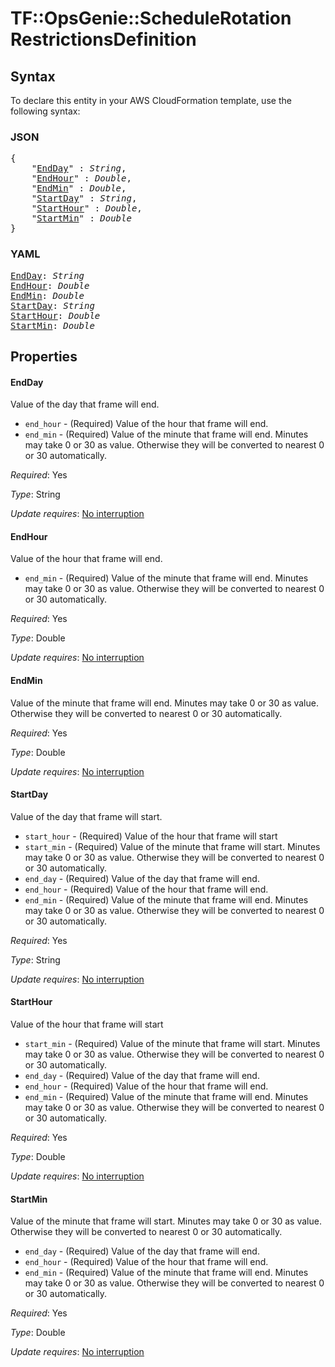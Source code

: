 # TF::OpsGenie::ScheduleRotation RestrictionsDefinition

## Syntax

To declare this entity in your AWS CloudFormation template, use the following syntax:

### JSON

<pre>
{
    "<a href="#endday" title="EndDay">EndDay</a>" : <i>String</i>,
    "<a href="#endhour" title="EndHour">EndHour</a>" : <i>Double</i>,
    "<a href="#endmin" title="EndMin">EndMin</a>" : <i>Double</i>,
    "<a href="#startday" title="StartDay">StartDay</a>" : <i>String</i>,
    "<a href="#starthour" title="StartHour">StartHour</a>" : <i>Double</i>,
    "<a href="#startmin" title="StartMin">StartMin</a>" : <i>Double</i>
}
</pre>

### YAML

<pre>
<a href="#endday" title="EndDay">EndDay</a>: <i>String</i>
<a href="#endhour" title="EndHour">EndHour</a>: <i>Double</i>
<a href="#endmin" title="EndMin">EndMin</a>: <i>Double</i>
<a href="#startday" title="StartDay">StartDay</a>: <i>String</i>
<a href="#starthour" title="StartHour">StartHour</a>: <i>Double</i>
<a href="#startmin" title="StartMin">StartMin</a>: <i>Double</i>
</pre>

## Properties

#### EndDay

Value of the day that frame will end.
* `end_hour` - (Required) Value of the hour that frame will end.
* `end_min` - (Required) Value of the minute that frame will end. Minutes may take 0 or 30 as value. Otherwise they will be converted to nearest 0 or 30 automatically.

_Required_: Yes

_Type_: String

_Update requires_: [No interruption](https://docs.aws.amazon.com/AWSCloudFormation/latest/UserGuide/using-cfn-updating-stacks-update-behaviors.html#update-no-interrupt)

#### EndHour

Value of the hour that frame will end.
* `end_min` - (Required) Value of the minute that frame will end. Minutes may take 0 or 30 as value. Otherwise they will be converted to nearest 0 or 30 automatically.

_Required_: Yes

_Type_: Double

_Update requires_: [No interruption](https://docs.aws.amazon.com/AWSCloudFormation/latest/UserGuide/using-cfn-updating-stacks-update-behaviors.html#update-no-interrupt)

#### EndMin

Value of the minute that frame will end. Minutes may take 0 or 30 as value. Otherwise they will be converted to nearest 0 or 30 automatically.

_Required_: Yes

_Type_: Double

_Update requires_: [No interruption](https://docs.aws.amazon.com/AWSCloudFormation/latest/UserGuide/using-cfn-updating-stacks-update-behaviors.html#update-no-interrupt)

#### StartDay

Value of the day that frame will start.
* `start_hour` - (Required) Value of the hour that frame will start
* `start_min` - (Required) Value of the minute that frame will start. Minutes may take 0 or 30 as value. Otherwise they will be converted to nearest 0 or 30 automatically.
* `end_day` - (Required) Value of the day that frame will end.
* `end_hour` - (Required) Value of the hour that frame will end.
* `end_min` - (Required) Value of the minute that frame will end. Minutes may take 0 or 30 as value. Otherwise they will be converted to nearest 0 or 30 automatically.

_Required_: Yes

_Type_: String

_Update requires_: [No interruption](https://docs.aws.amazon.com/AWSCloudFormation/latest/UserGuide/using-cfn-updating-stacks-update-behaviors.html#update-no-interrupt)

#### StartHour

Value of the hour that frame will start
* `start_min` - (Required) Value of the minute that frame will start. Minutes may take 0 or 30 as value. Otherwise they will be converted to nearest 0 or 30 automatically.
* `end_day` - (Required) Value of the day that frame will end.
* `end_hour` - (Required) Value of the hour that frame will end.
* `end_min` - (Required) Value of the minute that frame will end. Minutes may take 0 or 30 as value. Otherwise they will be converted to nearest 0 or 30 automatically.

_Required_: Yes

_Type_: Double

_Update requires_: [No interruption](https://docs.aws.amazon.com/AWSCloudFormation/latest/UserGuide/using-cfn-updating-stacks-update-behaviors.html#update-no-interrupt)

#### StartMin

Value of the minute that frame will start. Minutes may take 0 or 30 as value. Otherwise they will be converted to nearest 0 or 30 automatically.
* `end_day` - (Required) Value of the day that frame will end.
* `end_hour` - (Required) Value of the hour that frame will end.
* `end_min` - (Required) Value of the minute that frame will end. Minutes may take 0 or 30 as value. Otherwise they will be converted to nearest 0 or 30 automatically.

_Required_: Yes

_Type_: Double

_Update requires_: [No interruption](https://docs.aws.amazon.com/AWSCloudFormation/latest/UserGuide/using-cfn-updating-stacks-update-behaviors.html#update-no-interrupt)

